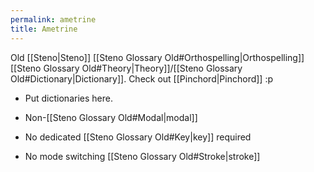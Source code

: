 ```yaml
---
permalink: ametrine
title: Ametrine
---
```


Old [[Steno|Steno]] [[Steno Glossary Old#Orthospelling|Orthospelling]] [[Steno Glossary Old#Theory|Theory]]/[[Steno Glossary Old#Dictionary|Dictionary]]. Check out [[Pinchord|Pinchord]] :p

- Put dictionaries here.

- Non-[[Steno Glossary Old#Modal|modal]]
- No dedicated [[Steno Glossary Old#Key|key]] required
- No mode switching [[Steno Glossary Old#Stroke|stroke]]
